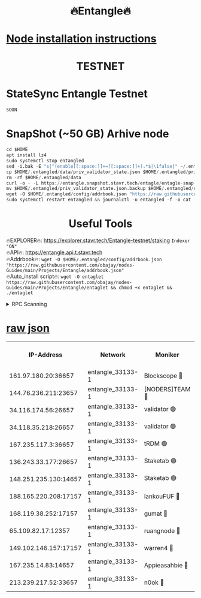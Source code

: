 <h1 align="center"> 🔥Entangle🔥</h1>

[Node installation instructions](https://github.com/obajay/nodes-Guides/tree/main/Projects/Entangle)
=

<h1 align="center"> TESTNET</h1>

# StateSync Entangle Testnet
```python
SOON
```
# SnapShot (~50 GB) Arhive node
```python
cd $HOME
apt install lz4
sudo systemctl stop entangled
sed -i.bak -E "s|^(enable[[:space:]]+=[[:space:]]+).*$|\1false|" ~/.entangled/config/config.toml
cp $HOME/.entangled/data/priv_validator_state.json $HOME/.entangled/priv_validator_state.json.backup
rm -rf $HOME/.entangled/data
curl -o - -L https://entangle.snapshot.stavr.tech/entagle/entagle-snap.tar.lz4 | lz4 -c -d - | tar -x -C $HOME/.entangled --strip-components 2
mv $HOME/.entangled/priv_validator_state.json.backup $HOME/.entangled/data/priv_validator_state.json
wget -O $HOME/.entangled/config/addrbook.json "https://raw.githubusercontent.com/obajay/nodes-Guides/main/Projects/Entangle/addrbook.json"
sudo systemctl restart entangled && journalctl -u entangled -f -o cat
```
 <h1 align="center"> Useful Tools</h1>
 
🔥EXPLORER🔥: https://explorer.stavr.tech/Entangle-testnet/staking        `Indexer "ON"` \
🔥API🔥:      https://entangle.api.t.stavr.tech \
🔥Addrbook🔥: ```wget -O $HOME/.entangled/config/addrbook.json "https://raw.githubusercontent.com/obajay/nodes-Guides/main/Projects/Entangle/addrbook.json"``` \
🔥Auto_install script🔥:  `wget -O entaglet https://raw.githubusercontent.com/obajay/nodes-Guides/main/Projects/Entangle/entaglet && chmod +x entaglet && ./entaglet`


<details>
<summary>RPC Scanning</summary>

<h2 align="center"> We scan nodes in real time every 4 hours. And we provide the final result of RPC endpoints.
We cannot influence the operation of these nodes in any way. </h2>


```python
If Voting Power is higher than 0 --> then the Node is a validator of the network and may be subject to attack and be a potential threat to the chain.
```
```python
We marked such validators with a red symbol
```

</details>

[raw json](https://rpc-check.entangt.stavr.tech/entangt/rpc-entangt-result.json)
=


<table><tr><th>IP-Address</th><th>Network</th><th>Moniker</th><th>Latest Block Height</th><th>Earliest Block Height</th><th>Catching Up</th><th>Tx Index</th><th>Voting Power</th><th>Scan Time</th></tr><tr><td>161.97.180.20:36657</td><td>entangle_33133-1</td><td>Blockscope 🔴</td><td>1817119</td><td>1</td><td>False</td><td>off</td><td>259606473635098</td><td>2024-01-23T00:29:52.805550923UTC</td></tr><tr><td>144.76.236.211:23657</td><td>entangle_33133-1</td><td>[NODERS]TEAM 🔴</td><td>1817122</td><td>1</td><td>False</td><td>off</td><td>47049800500000000</td><td>2024-01-23T00:30:05.452303613UTC</td></tr><tr><td>34.116.174.56:26657</td><td>entangle_33133-1</td><td>validator 🟢</td><td>1817122</td><td>1</td><td>False</td><td>on</td><td>0</td><td>2024-01-23T00:30:10.214442012UTC</td></tr><tr><td>34.118.35.218:26657</td><td>entangle_33133-1</td><td>validator 🟢</td><td>1817123</td><td>1</td><td>False</td><td>on</td><td>0</td><td>2024-01-23T00:30:13.255702723UTC</td></tr><tr><td>167.235.117.3:36657</td><td>entangle_33133-1</td><td>tRDM 🟢</td><td>1817123</td><td>1</td><td>False</td><td>on</td><td>0</td><td>2024-01-23T00:30:13.563736105UTC</td></tr><tr><td>136.243.33.177:26657</td><td>entangle_33133-1</td><td>Staketab 🟢</td><td>1817122</td><td>660001</td><td>False</td><td>on</td><td>0</td><td>2024-01-23T00:30:07.789935863UTC</td></tr><tr><td>148.251.235.130:14657</td><td>entangle_33133-1</td><td>Staketab 🟢</td><td>1817119</td><td>660801</td><td>False</td><td>on</td><td>0</td><td>2024-01-23T00:29:52.386265972UTC</td></tr><tr><td>188.165.220.208:17157</td><td>entangle_33133-1</td><td>lankouFUF 🔴</td><td>1817121</td><td>725001</td><td>False</td><td>on</td><td>283923891990001</td><td>2024-01-23T00:29:57.931192183UTC</td></tr><tr><td>168.119.38.252:17157</td><td>entangle_33133-1</td><td>gumat 🔴</td><td>1817121</td><td>962001</td><td>False</td><td>on</td><td>310893412878335</td><td>2024-01-23T00:29:57.674108133UTC</td></tr><tr><td>65.109.82.17:12357</td><td>entangle_33133-1</td><td>ruangnode 🔴</td><td>1817119</td><td>1312001</td><td>False</td><td>off</td><td>388712256713246</td><td>2024-01-23T00:29:53.301950840UTC</td></tr><tr><td>149.102.146.157:17157</td><td>entangle_33133-1</td><td>warren4 🔴</td><td>1817122</td><td>1436001</td><td>False</td><td>on</td><td>484417023854259</td><td>2024-01-23T00:30:05.200769476UTC</td></tr><tr><td>167.235.14.83:14657</td><td>entangle_33133-1</td><td>Appieasahbie 🔴</td><td>1817123</td><td>1716001</td><td>False</td><td>on</td><td>44123221801989996</td><td>2024-01-23T00:30:12.820932587UTC</td></tr><tr><td>213.239.217.52:33657</td><td>entangle_33133-1</td><td>n0ok 🔴</td><td>1817122</td><td>1717122</td><td>False</td><td>off</td><td>46574392273662988</td><td>2024-01-23T00:30:10.453938248UTC</td></tr></table>
